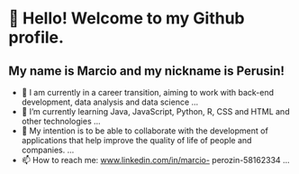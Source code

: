 # 👋 Hello! Welcome to my Github profile.
## My name is Marcio and my nickname is Perusin!

<!-- **P3RUSIN/MARCIO PEROZIN** is a ✨ _special_ ✨ repository GitHub profile.-->

- 🔭 I am currently in a career transition, aiming to work with back-end development, data analysis and data science ...
- 🌱 I’m currently learning Java, JavaScript, Python, R, CSS and HTML and other technologies ...
- 👯 My intention is to be able to collaborate with the development of applications that help improve the quality of life of people and companies. ...
- 📫 How to reach me: www.linkedin.com/in/marcio- perozin-58162334 ...
